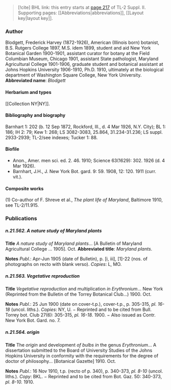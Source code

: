> [!cite] BHL link: this entry starts at [page 217](https://www.biodiversitylibrary.org/page/33265414) of TL-2 Suppl. II.
> Supporting pages: [[Abbreviations|abbreviations]], [[Layout key|layout key]].

### Author

Blodgett, Frederick Harvey (1872-1926), American (Illinois born) botanist, B.S. Rutgers College 1897, M.S. idem 1899, student and aid New York Botanical Garden 1900-1901, assistant curator for botany at the Field Columbian Museum, Chicago 1901, assistant State pathologist, Maryland Agricultural College 1901-1906, graduate student and botanical assistant at Johns Hopkins University 1906-1910, Ph.D. 1910, ultimately at the biological department of Washington Square College, New York University. 
**Abbreviated name**: *Blodgett*

#### Herbarium and types

[[Collection NY|NY]].

#### Bibliography and biography

Barnhart 1: 202 (b. 12 Sep 1872, Rockford, Ill., d. 4 Mar 1926, N.Y. City); BL 1: 186; IH 2: 79; Kew 1: 268; LS 3082-3083, 25.864, 31.234-31.236; LS suppl. 2933-2939; TL-2/see indexes; Tucker 1: 88.

#### Biofile

- Anon., Amer. men sci. ed. 2. 46. 1910; Science 63(1629): 302. 1926 (d. 4 Mar 1926).
- Barnhart, J.H., J. New York Bot. gard. 9: 59. 1908, 12: 120. 1911 (curr. vit.).

#### Composite works

(1) Co-author of F. Shreve et al., *The plant life of Maryland*, Baltimore 1910, see TL-2/11.915.

### Publications

##### n.21.562. A nature study of Maryland plants

**Title**
*A nature study of Maryland plants*... \[A Bulletin of Maryland Agricultural College ... 1905\]. Oct.
**Abbreviated title**: *Maryland plants*.

**Notes**
*Publ*.: Apr-Jun 1905 (date of Bulletin), p. \[i, iii\], \[1\]-22 (nos. of photographs on recto with blank verso). *Copies*: L, MO.

##### n.21.563. Vegetative reproduction

**Title**
*Vegetative reproduction* and multiplication *in Erythronium*... New York (Reprinted from the Bulletin of the Torrey Botanical Club...) 1900. Oct.

**Notes**
*Publ*.: 25 Jun 1900 (date on cover-t.p.), cover-t.p., p. 305-315, *pl. 16-18* (uncol. liths.). *Copies*: NY, U. − Reprinted and to be cited from Bull. Torrey bot. Club 27(6): 305-315, *pl. 16-18.* 1900. − Also issued as Contr. New York Bot. Gard. no. 7.

##### n.21.564. origin

**Title**
The *origin* and development *of bulbs in* the genus *Erythronium*... A dissertation submitted to the Board of University Studies of the Johns Hopkins University in conformity with the requirements for the degree of doctor of philosophy... \[Botanical Gazette\] 1910. Oct.

**Notes**
*Publ*.: 16 Nov 1910, t.p. (recto of p. 340), p. 340-373, *pl. 8-10* (uncol. liths.). *Copy*: BKL. − Reprinted and to be cited from Bot. Gaz. 50: 340-373, *pl. 8-10.* 1910.

